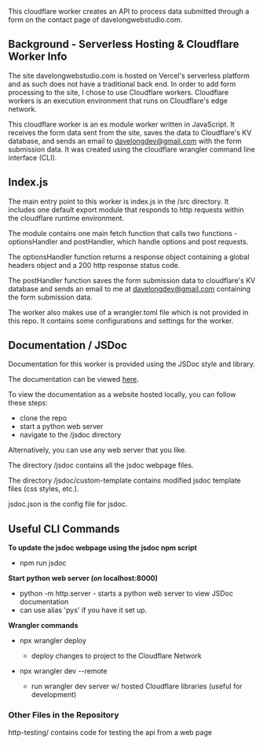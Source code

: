 This cloudflare worker creates an API to process data submitted through a form on the contact page of
davelongwebstudio.com.

## Background - Serverless Hosting & Cloudflare Worker Info

The site davelongwebstudio.com is hosted on Vercel's serverless platform and as such does not have a traditional back
end. In order to add form processing to the site, I chose to use Cloudflare workers. Cloudflare workers is an execution
environment that runs on Cloudflare's edge network.

This cloudflare worker is an es module worker written in JavaScript. It receives the form data sent from the site, saves the data to
Cloudflare's KV database, and sends an email to davelongdev@gmail.com with the form submission data. It was created
using the cloudflare wrangler command line interface (CLI).

## Index.js

The main entry point to this worker is index.js in the /src directory. It includes one default export module that
responds to http requests within the cloudflare runtime environment.

The module contains one main fetch function that calls two functions - optionsHandler and postHandler, which handle
options and post requests.

The optionsHandler function returns a response object containing a global headers object and a 200 http response status
code.

The postHandler function saves the form submission data to cloudflare's KV database and sends an email to me at
davelongdev@gmail.com containing the form submission data.

The worker also makes use of a wrangler.toml file which is not provided in this repo. It contains some configurations and
settings for the worker.

## Documentation / JSDoc

Documentation for this worker is provided using the JSDoc style and library.

The documentation can be viewed [here](https://cloudflare-worker-contact-form-docs.vercel.app/).

To view the documentation as a website hosted locally, you can follow these steps:
- clone the repo
- start a python web server
- navigate to the /jsdoc directory

Alternatively, you can use any web server that you like.

The directory /jsdoc contains all the jsdoc webpage files.

The directory /jsdoc/custom-template contains modified jsdoc template files (css styles, etc.).

jsdoc.json is the config file for jsdoc.

## Useful CLI Commands

**To update the jsdoc webpage using the jsdoc npm script**

- npm run jsdoc

**Start python web server (on localhost:8000)**

- python -m http.server - starts a python web server to view JSDoc documentation
- can use alias 'pys' if you have it set up.

**Wrangler commands**

- npx wrangler deploy

	- deploy changes to project to the Cloudflare Network

- npx wrangler dev --remote

	- run wrangler dev server w/ hosted Cloudflare libraries (useful for development)

### Other Files in the Repository

http-testing/ contains code for testing the api from a web page
